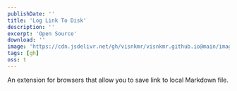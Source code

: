 ```yaml
---
publishDate: ''
title: 'Log Link To Disk'
description: ''
excerpt: 'Open Source'
download: ''
image: 'https://cdn.jsdelivr.net/gh/visnkmr/visnkmr.github.io@main/images'
tags: [gh]
oss: t
---
```


An extension for browsers that allow you to save link to local Markdown file.